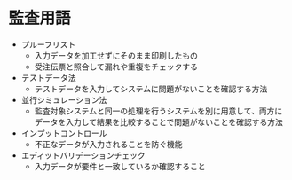 # 監査用語

- プルーフリスト
    - 入力データを加工せずにそのまま印刷したもの
    - 受注伝票と照合して漏れや重複をチェックする
- テストデータ法
    - テストデータを入力してシステムに問題がないことを確認する方法
- 並行シミュレーション法
    - 監査対象システムと同一の処理を行うシステムを別に用意して、両方にデータを入力して結果を比較することで問題がないことを確認する方法
- インプットコントロール
    - 不正なデータが入力されることを防ぐ機能
- エディットバリデーションチェック
    - 入力データが要件と一致しているか確認すること
